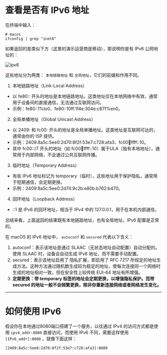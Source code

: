 # 查看是否有 IPv6 地址

在终端中输入：

```shell
# macos
ifconfig | grep "inet6"
```

如果返回的是类似下方（这里的演示运营商是移动），那说明你是有 IPv6 公网地址的：

![ipv6](https://pub-a25b6a83a2d846958fb63f69d07d79a5.r2.dev/IPv6_ifconfig.png)

这些地址分为两类： `本地链路地址` 和 `全局地址`，它们的前缀和作用不同。

1. 本地链路地址（Link-Local Address）
- 以 fe80:: 开头的地址是本地链路地址。这类地址仅在本地网络中有效，通常用于设备间的直接通信，无法通过互联网访问。
- 示例：fe80::1%lo0、fe80::10ff:1f4e:304e:c87f%en0。

2. 全局单播地址（Global Unicast Address）
- 以 2409: 和 fc00: 开头的地址是全局单播地址。这类地址是互联网可达的，通常由你的 ISP 提供。
- 示例：2409:8a5c:5ee0:2d70:8f2f:53e7:c728:afa3、fc00:1234:ffff::10。
- 其中 fc00::/7 开头的地址（如 fc00:1234:ffff::10）属于ULA（独有本地地址），通常用于内部网络，不会通过公共互联网传播。

3. 临时地址（Temporary Address）
- 有些 IPv6 地址标记为 temporary（临时），这些地址用于保护隐私，通常用于短期通信，会定期更换。
- 示例：2409:8a5c:5ee0:2d74:9c2b:e80b:b762:b470。

4. 回环地址（Loopback Address）
- ::1 是 IPv6 的回环地址，相当于 IPv4 中的 127.0.0.1，用于在本机内部通信。

总结来看，上面返回的结果既有本地链路地址，也有全局地址，IPv6 配置是正常的。

在 macOS 的 IPv6 地址中， `autoconf` 和 `secured` 代表以下含义：

1.	autoconf：表示该地址是通过 SLAAC（无状态地址自动配置）自动分配的。使用 SLAAC 时，设备会自动生成 IPv6 地址，而不需要手动配置。
2.	secured：表示该地址启用了 隐私扩展，即启用了 RFC 7217 所规定的地址生成方法。这种方法通过随机数生成较为稳定的地址，使每次连接同一个网络时生成的地址相对一致，但在安全性上较传统 EUI-64 		地址有所增强。
3.	**定期更换：带 temporary 标签的地址会定期更换，以增强隐私保护。而带 secured 的地址一般不会频繁更换，除非你重新连接网络或者网络发生变化。**

---

# 如何使用 IPv6

假设你在本地通过8080端口搭建了一个服务，以往通过 IPv4 的访问方式都是使用 `ipv4_addr:8080` 直接访问，而使用 IPv6 不同，需要这样使用 `[IPv6_addr]:8080` ，就像下面这样：
```shell
[2409:8a5c:5ee0:2d70:8f2f:53e7:c728:afa3]:8080
```
